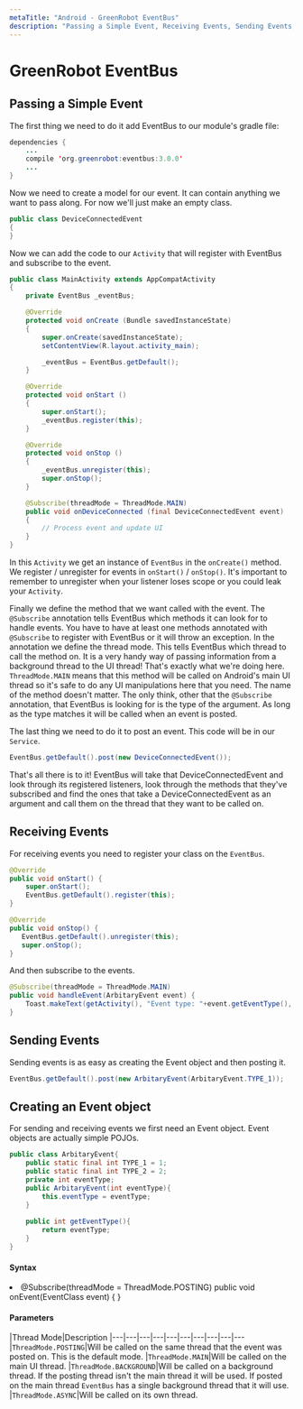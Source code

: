 ```yaml
---
metaTitle: "Android - GreenRobot EventBus"
description: "Passing a Simple Event, Receiving Events, Sending Events, Creating an Event object"
---
```


# GreenRobot EventBus



## Passing a Simple Event


The first thing we need to do it add EventBus to our module's gradle file:

```java
dependencies {
    ...
    compile 'org.greenrobot:eventbus:3.0.0'
    ...
}

```

Now we need to create a model for our event. It can contain anything we want to pass along. For now we'll just make an empty class.

```java
public class DeviceConnectedEvent
{
}

```

Now we can add the code to our `Activity` that will register with EventBus and subscribe to the event.

```java
public class MainActivity extends AppCompatActivity
{
    private EventBus _eventBus;

    @Override
    protected void onCreate (Bundle savedInstanceState)
    {
        super.onCreate(savedInstanceState);
        setContentView(R.layout.activity_main);

        _eventBus = EventBus.getDefault();
    }

    @Override
    protected void onStart ()
    {
        super.onStart();
        _eventBus.register(this);
    }

    @Override
    protected void onStop ()
    {
        _eventBus.unregister(this);
        super.onStop();
    }

    @Subscribe(threadMode = ThreadMode.MAIN)
    public void onDeviceConnected (final DeviceConnectedEvent event)
    {
        // Process event and update UI
    }
}

```

In this `Activity` we get an instance of `EventBus` in the `onCreate()` method. We register / unregister for events in `onStart()` / `onStop()`. It's important to remember to unregister when your listener loses scope or you could leak your `Activity`.

Finally we define the method that we want called with the event. The `@Subscribe` annotation tells EventBus which methods it can look for to handle events. You have to have at least one methods annotated with `@Subscribe` to register with EventBus or it will throw an exception. In the annotation we define the thread mode. This tells EventBus which thread to call the method on. It is a very handy way of passing information from a background thread to the UI thread! That's exactly what we're doing here. `ThreadMode.MAIN` means that this method will be called on Android's main UI thread so it's safe to do any UI manipulations here that you need. The name of the method doesn't matter. The only think, other that the `@Subscribe` annotation, that EventBus is looking for is the type of the argument. As long as the type matches it will be called when an event is posted.

The last thing we need to do it to post an event. This code will be in our `Service`.

```java
EventBus.getDefault().post(new DeviceConnectedEvent());

```

That's all there is to it! EventBus will take that DeviceConnectedEvent and look through its registered listeners, look through the methods that they've subscribed and find the ones that take a DeviceConnectedEvent as an argument and call them on the thread that they want to be called on.



## Receiving Events


For receiving events you need to register your class on the `EventBus`.

```java
@Override
public void onStart() {
    super.onStart();
    EventBus.getDefault().register(this);
}

@Override
public void onStop() {
   EventBus.getDefault().unregister(this);
   super.onStop();
}

```

And then subscribe to the events.

```java
@Subscribe(threadMode = ThreadMode.MAIN)
public void handleEvent(ArbitaryEvent event) {
    Toast.makeText(getActivity(), "Event type: "+event.getEventType(), Toast.LENGTH_SHORT).show();
}

```



## Sending Events


Sending events is as easy as creating the Event object and then posting it.

```java
EventBus.getDefault().post(new ArbitaryEvent(ArbitaryEvent.TYPE_1));

```



## Creating an Event object


For sending and receiving events we first need an Event object. Event objects are actually simple POJOs.

```java
public class ArbitaryEvent{
    public static final int TYPE_1 = 1;
    public static final int TYPE_2 = 2;
    private int eventType;
    public ArbitaryEvent(int eventType){
        this.eventType = eventType;
    }
    
    public int getEventType(){
        return eventType;
    }
}

```



#### Syntax


<li>@Subscribe(threadMode = ThreadMode.POSTING)
public void onEvent(EventClass event)
{
}</li>



#### Parameters


|Thread Mode|Description
|---|---|---|---|---|---|---|---|---|---
|`ThreadMode.POSTING`|Will be called on the same thread that the event was posted on. This is the default mode.
|`ThreadMode.MAIN`|Will be called on the main UI thread.
|`ThreadMode.BACKGROUND`|Will be called on a background thread. If the posting thread isn't the main thread it will be used. If posted on the main thread `EventBus` has a single background thread that it will use.
|`ThreadMode.ASYNC`|Will be called on its own thread.

